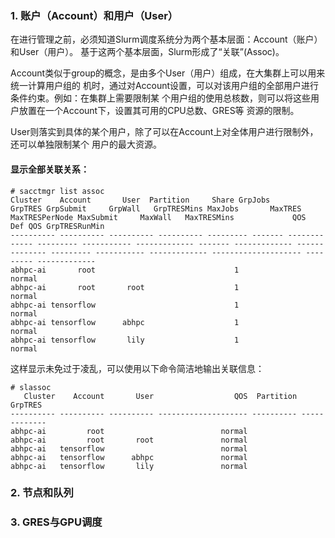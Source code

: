 ### 1. 账户（Account）和用户（User）

在进行管理之前，必须知道Slurm调度系统分为两个基本层面：Account（账户）和User（用户）。
基于这两个基本层面，Slurm形成了“关联”(Assoc)。

Account类似于group的概念，是由多个User（用户）组成，在大集群上可以用来统一计算用户组的
机时，通过对Account设置，可以对该用户组的全部用户进行条件约束。例如：在集群上需要限制某
个用户组的使用总核数，则可以将这些用户放置在一个Account下，设置其可用的CPU总数、GRES等
资源的限制。

User则落实到具体的某个用户，除了可以在Account上对全体用户进行限制外，还可以单独限制某个
用户的最大资源。

#### 显示全部关联关系：

    # sacctmgr list assoc
    Cluster    Account       User  Partition     Share GrpJobs       GrpTRES GrpSubmit     GrpWall   GrpTRESMins MaxJobs       MaxTRES MaxTRESPerNode MaxSubmit     MaxWall   MaxTRESMins             QOS   Def QOS GrpTRESRunMin
    ---------- ---------- ---------- ---------- --------- ------- ------------- --------- ----------- ------------- ------- ------------- -------------- --------- ----------- ------------- -------------------- --------- -------------
    abhpc-ai       root                               1                                                                                                                                                  normal                         
    abhpc-ai       root       root                    1                                                                                                                                                  normal                         
    abhpc-ai tensorflow                               1                                                                                                                                                  normal                         
    abhpc-ai tensorflow      abhpc                    1                                                                                                                                                  normal                         
    abhpc-ai tensorflow       lily                    1                                                                                                                                                  normal                         

这样显示未免过于凌乱，可以使用以下命令简洁地输出关联信息：

    # slassoc
       Cluster    Account       User                  QOS  Partition       GrpTRES
    ---------- ---------- ---------- -------------------- ---------- -------------
    abhpc-ai         root                          normal                          
    abhpc-ai         root       root               normal                          
    abhpc-ai   tensorflow                          normal                          
    abhpc-ai   tensorflow      abhpc               normal                          
    abhpc-ai   tensorflow       lily               normal

### 2. 节点和队列


### 3. GRES与GPU调度
